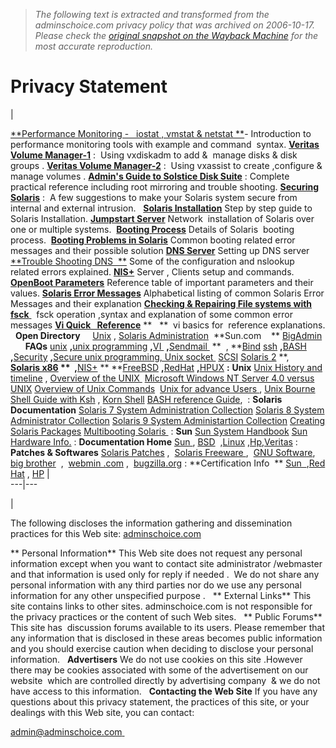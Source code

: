 > *The following text is extracted and transformed from the adminschoice.com privacy policy that was archived on 2006-10-17. Please check the [original snapshot on the Wayback Machine](https://web.archive.org/web/20061017135940id_/http%3A//www.adminschoice.com/privacy.htm) for the most accurate reproduction.*

# Privacy Statement

| 

[**Performance Monitoring -   iostat , vmstat & netstat **](http://www.adminschoice.com/docs/iostat_vmstat_netstat.htm)\- Introduction to performance monitoring tools with example and command  syntax.
[**Veritas Volume Manager-1**](http://www.adminschoice.com/docs/vxvm.htm) : 
Using vxdiskadm to add &  manage disks & disk groups .
[**Veritas Volume Manager-2**](http://www.adminschoice.com/docs/vxassist.htm) : 
Using vxassist to create ,configure &  manage volumes .
[**Admin's Guide to Solstice Disk Suite**](http://www.adminschoice.com/docs/solstice_disksuite.htm) : Complete practical reference including root mirroring and trouble shooting.
[**Securing Solaris**](http://www.adminschoice.com/docs/securing_solaris.htm) : 
A few suggestions to make your Solaris system secure from internal and external intrusion.
 
[**Solaris Installation**](http://www.adminschoice.com/docs/Solaris%20installation.htm)
Step by step guide to Solaris Installation.
[**Jumpstart Server**](http://www.adminschoice.com/docs/jumpstart_solaris.htm)
Network  installation of Solaris over one or multiple systems. 
[**Booting Process**](http://www.adminschoice.com/docs/booting_process_in_solaris.htm)
Details of Solaris  booting process. 
[**Booting Problems in Solaris**](http://www.adminschoice.com/docs/booting__problems_in_solaris.htm)
Common booting related error messages and their possible solution
[**DNS Server**](http://www.adminschoice.com/docs/domain_name_service.htm)
Setting up DNS server
[**Trouble Shooting DNS  **](http://www.adminschoice.com/docs/dns_trouble_shooting.htm) Some of the configuration and nslookup related errors explained.
[**NIS+**](http://www.adminschoice.com/docs/nisplus.htm)
Server , Clients setup and commands. 
[**OpenBoot Parameters**](http://www.adminschoice.com/docs/open_boot.htm)
Reference table of important parameters and their values.
[**Solaris Error Messages**](http://www.adminschoice.com/docs/Solaris_Error_Messages_ABCD.htm)
Alphabetical listing of common Solaris Error Messages and their explanation
[**Checking & Repairing File systems with fsck** ](http://www.adminschoice.com/docs/fsck.htm)  fsck operation ,syntax and explanation of some common error messages
[**Vi Quick   Reference**](http://www.adminschoice.com/docs/vi_editor_ref.htm) **   ** 
vi basics for  reference
explanations.
 
**Open Directory**    
[Unix](http://www.adminschoice.com/unixodp.htm) , [Solaris Administration](http://www.adminschoice.com/solaris_admin_odp.htm) 
**Sun.com    **
[BigAdmin](http://www.sun.com/bigadmin/resources/indexGen.html)
 
 
 
**FAQs**
[unix](http://www.npl.washington.edu/faq/unix-FAQ.html) **,**[unix programming](http://www.erlenstar.demon.co.uk/unix/faq_toc.html) **,**[VI ](http://unlser1.unl.csi.cuny.edu/faqs/vi-faq/) **,**[Sendmail ](http://www.sendmail.org/faq/) **  , **[Bind](http://www.intac.com/~cdp/cptd-faq/)
[ssh](http://www.kleber.net/ssh/ssh-faq.html) **,**[BASH](http://theory.uwinnipeg.ca/faqs/bash.html#1) **,**[Security](ftp://rtfm.mit.edu/pub/faqs/computer-security/most-common-qs) **,**[Secure unix ](http://www.whitefang.com/sup/secure-faq.html)[programming, Unix socket ](http://www.developerweb.net/sock-faq/)
[SCSI](http://www.scsifaq.org/scsifaq.html)
[Solaris 2](http://www.science.uva.nl/pub/solaris/solaris2.html) **,   **[Solaris x86](http://wks.uts.ohio-state.edu/sun/faqs/s86faq.html) **  ,**[NIS+](http://www.eng.auburn.edu/users/rayh/solaris/NIS+_FAQ.html) ** **[FreeBSD](http://www.freebsd.org/doc/en_US.ISO8859-1/books/faq/index.html) **,**[RedHat](http://www.redhat.com/support/docs/faqs/rhl_general_faq/FAQ.html) **,**[HPUX](http://devresource.hp.com/STK/hpux_faq.html)
**:**
**Unix**
[Unix History and timeline](http://www.unix-systems.org/what_is_unix/history_timeline.html) ,
[Overview of the UNIX ](http://www.bell-labs.com/history/unix/tutorial.html "Explanation of the basics of UNIX")
[Microsoft Windows NT Server 4.0 versus UNIX](http://www.kirch.net/unix-nt/)
[Overview of Unix Commands](http://www.rhyshaden.com/unix.htm) 
[Unix for advance Users ](http://www.uwsg.iu.edu/UAU/uau.html),
[Unix Bourne Shell Guide with Ksh](http://www.torget.se/users/d/Devlin/shell/index.html) ,
[Korn Shell](http://docs.sun.com/db/doc/816-3318/6m9jv8akh?q=ksh&a=view)
[BASH reference Guide](http://www.gnu.org/manual/bash/html_mono/bashref.html), 
:
**Solaris Documentation**
[Solaris 7 System Administration Collection](http://docs.sun.com/?p=coll/47.8)
[Solaris 8 System Administrator Collection](http://docs.sun.com/?p=coll/47.11)
[Solaris 9 System Administartion Collection](http://docs.sun.com/?p=coll/47.13)
[Creating Solaris Packages](http://docs.sun.com/db/doc/806-7008/)
[Multibooting Solaris ](http://multiboot.solaris-x86.org/)
:
**Sun**
[Sun System Handbook](http://sunsolve.sun.com/handbook_pub/)
[Sun Hardware Info.](http://www.sun.com/products-n-solutions/hardware/)
:
**Documentation Home**
[Sun ](http://docs.sun.com/), [BSD](http://freebsd.org/)  ,[Linux](http://www.redhat.com/support/manuals/RHL-6.1-Manual/getting-started-guide/) ,[Hp](http://docs.hp.com/),[Veritas](http://support.veritas.com/index.htm)
:
**Patches & Softwares**
[Solaris Patches](http://sunsolve.sun.com/pub-cgi/show.pl?target=patches/patch-access) , 
[Solaris Freeware ](http://www.sunfreeware.com/), 
[GNU Software](http://www.gnu.org/software/software.html), 
[big brother](http://www.bb4.com/)  , 
[webmin .com](http://www.webmin.com/) , 
[bugzilla.org](http://www.bugzilla.org/)
:
**Certification Info  **
[Sun  ](http://suned.sun.com/US/certification/),[Red Hat](http://www.redhat.com/training/rhce/courses/) , [HP](http://www.hp.com/education/certification/faqs.html)
|   
---|---  
  
| 

The following discloses the information gathering and dissemination practices for this Web site: [ adminschoice.com ](http://www.adminschoice.com/)

** Personal Information**
This Web site does not request any personal information except when you want to contact site administrator /webmaster and that information is used only for reply if needed . 
We do not share any personal information with any third parties nor do we use any personal information for any other unspecified purpose .
     
** External Links**
This site contains links to other sites. adminschoice.com is not responsible for the privacy practices or the content of such Web sites.
     
** Public Forums**
This site has  discussion forums available to its users. Please remember that any information that is disclosed in these areas becomes public information and you should exercise caution when deciding to disclose your personal information.
     
**Advertisers**
We do not use cookies on this site .However there may be cookies associated with some of the advertisement on our website  which are controlled directly by advertising company  & we do not have access to this information.
     
**Contacting the Web Site**
If you have any questions about this privacy statement, the practices of this site, or your dealings with this Web site, you can contact:   

[admin@adminschoice.com ](mailto:webmaster@adminschoice.com)
 
